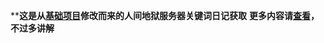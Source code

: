 ****这是从[基础项目](https://github.com/cn-maomao/HLL_Server_Command_Tool "基础项目")修改而来的人间地狱服务器关键词日记获取**
**更多内容请[查看](https://github.com/cn-maomao/HLL_Server_Command_Tool/blob/main/README.md "查看")，不过多讲解**
